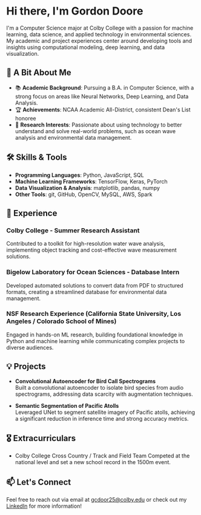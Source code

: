 # Hi there, I'm Gordon Doore

I'm a Computer Science major at Colby College with a passion for machine learning, data science, and applied technology in environmental sciences. My academic and project experiences center around developing tools and insights using computational modeling, deep learning, and data visualization.

## 🌱 A Bit About Me
- 📚 **Academic Background**: Pursuing a B.A. in Computer Science, with a strong focus on areas like Neural Networks, Deep Learning, and Data Analysis.
- 🏆 **Achievements**: NCAA Academic All-District, consistent Dean's List honoree
- 🌊 **Research Interests**: Passionate about using technology to better understand and solve real-world problems, such as ocean wave analysis and environmental data management.

## 🛠️ Skills & Tools
- **Programming Languages**: Python, JavaScript, SQL
- **Machine Learning Frameworks**: TensorFlow, Keras, PyTorch
- **Data Visualization & Analysis**: matplotlib, pandas, numpy
- **Other Tools**: git, GitHub, OpenCV, MySQL, AWS, Spark

## 💼 Experience
### Colby College - Summer Research Assistant
Contributed to a toolkit for high-resolution water wave analysis, implementing object tracking and cost-effective wave measurement solutions.

### Bigelow Laboratory for Ocean Sciences - Database Intern
Developed automated solutions to convert data from PDF to structured formats, creating a streamlined database for environmental data management.

### NSF Research Experience (California State University, Los Angeles / Colorado School of Mines)
Engaged in hands-on ML research, building foundational knowledge in Python and machine learning while communicating complex projects to diverse audiences.

## 💡 Projects
- **Convolutional Autoencoder for Bird Call Spectrograms**  
  Built a convolutional autoencoder to isolate bird species from audio spectrograms, addressing data scarcity with augmentation techniques.

- **Semantic Segmentation of Pacific Atolls**  
  Leveraged UNet to segment satellite imagery of Pacific atolls, achieving a significant reduction in inference time and strong accuracy metrics.

## 🎖 Extracurriculars
- Colby College Cross Country / Track and Field Team 
  Competed at the national level and set a new school record in the 1500m event.

## 📫 Let's Connect
Feel free to reach out via email at gcdoor25@colby.edu or check out my [LinkedIn](https://www.linkedin.com/in/gordon-doore-a0090a224/) for more information!


